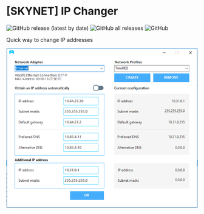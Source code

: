# [SKYNET] IP Changer
![GitHub release (latest by date)](https://img.shields.io/github/v/release/Hackerprod/-SKYNET-IP-Changer?style=plastic)
![GitHub all releases](https://img.shields.io/github/downloads/Hackerprod/-SKYNET-IP-Changer/total?style=plastic)
![GitHub](https://img.shields.io/github/issues/Hackerprod/-SKYNET-IP-Changer)

Quick way to change IP addresses  

![Screenshot](screenshot.png)
